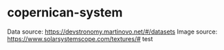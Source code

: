 # copernican-system
Data source: https://devstronomy.martinovo.net/#/datasets
Image source: https://www.solarsystemscope.com/textures/# test
